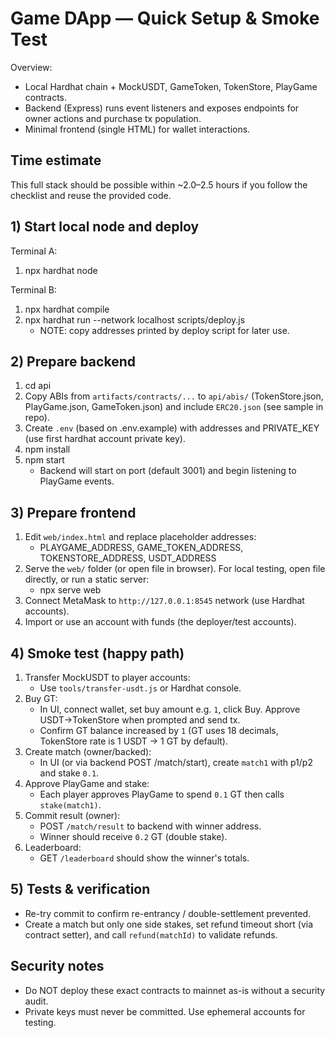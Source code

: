 # Game DApp — Quick Setup & Smoke Test

Overview:
- Local Hardhat chain + MockUSDT, GameToken, TokenStore, PlayGame contracts.
- Backend (Express) runs event listeners and exposes endpoints for owner actions and purchase tx population.
- Minimal frontend (single HTML) for wallet interactions.

## Time estimate
This full stack should be possible within ~2.0–2.5 hours if you follow the checklist and reuse the provided code.

## 1) Start local node and deploy
Terminal A:
1. npx hardhat node

Terminal B:
1. npx hardhat compile
2. npx hardhat run --network localhost scripts/deploy.js
   - NOTE: copy addresses printed by deploy script for later use.

## 2) Prepare backend
1. cd api
2. Copy ABIs from `artifacts/contracts/...` to `api/abis/` (TokenStore.json, PlayGame.json, GameToken.json) and include `ERC20.json` (see sample in repo).
3. Create `.env` (based on .env.example) with addresses and PRIVATE_KEY (use first hardhat account private key).
4. npm install
5. npm start
   - Backend will start on port (default 3001) and begin listening to PlayGame events.

## 3) Prepare frontend
1. Edit `web/index.html` and replace placeholder addresses:
   - PLAYGAME_ADDRESS, GAME_TOKEN_ADDRESS, TOKENSTORE_ADDRESS, USDT_ADDRESS
2. Serve the `web/` folder (or open file in browser). For local testing, open file directly, or run a static server:
   - npx serve web
3. Connect MetaMask to `http://127.0.0.1:8545` network (use Hardhat accounts).
4. Import or use an account with funds (the deployer/test accounts).

## 4) Smoke test (happy path)
1. Transfer MockUSDT to player accounts:
   - Use `tools/transfer-usdt.js` or Hardhat console.
2. Buy GT:
   - In UI, connect wallet, set buy amount e.g. `1`, click Buy. Approve USDT->TokenStore when prompted and send tx.
   - Confirm GT balance increased by `1` (GT uses 18 decimals, TokenStore rate is 1 USDT -> 1 GT by default).
3. Create match (owner/backed):
   - In UI (or via backend POST /match/start), create `match1` with p1/p2 and stake `0.1`.
4. Approve PlayGame and stake:
   - Each player approves PlayGame to spend `0.1` GT then calls `stake(match1)`.
5. Commit result (owner):
   - POST `/match/result` to backend with winner address.
   - Winner should receive `0.2` GT (double stake).
6. Leaderboard:
   - GET `/leaderboard` should show the winner's totals.

## 5) Tests & verification
- Re-try commit to confirm re-entrancy / double-settlement prevented.
- Create a match but only one side stakes, set refund timeout short (via contract setter), and call `refund(matchId)` to validate refunds.

## Security notes
- Do NOT deploy these exact contracts to mainnet as-is without a security audit.
- Private keys must never be committed. Use ephemeral accounts for testing.

